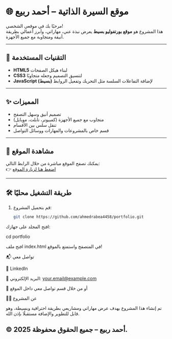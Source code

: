# 🌐 موقع السيرة الذاتية – أحمد ربيع

مرحبًا بك في موقعي الشخصي!  
هذا المشروع هو **موقع بورتفوليو بسيط** يعرض نبذة عني، مهاراتي، وأبرز أعمالي بطريقة أنيقة ومتجاوبة مع جميع الأجهزة.

---

## 🧩 التقنيات المستخدمة

- **HTML5** لبناء هيكل الصفحات  
- **CSS3** لتنسيق التصميم وجعله متجاوبًا  
- **JavaScript (بسيط)** لإضافة التفاعلات السلسة مثل التحريك وتفعيل الروابط  

---

## ✨ المميزات

- تصميم أنيق وسهل التصفح  
- متجاوب مع جميع الأجهزة (كمبيوتر، تابلت، موبايل)  
- تنقل سلس بين الأقسام  
- قسم خاص بالمشروعات والمهارات ووسائل التواصل  

---

## 🚀 مشاهدة الموقع

يمكنك تصفح الموقع مباشرة من خلال الرابط التالي:  
👉 [اضغط هنا لزيارة الموقع](https://ahmedrabea4458.github.io/portfolio/)

---

## 🛠️ طريقة التشغيل محليًا

1. قم بتحميل المشروع:
   ```bash
   git clone https://github.com/ahmedrabea4458/portfolio.git
افتح المجلد على جهازك:

cd portfolio


افتح ملف index.html في المتصفح واستمتع بالموقع!

📬 تواصل معي

💼 LinkedIn

📧 البريد الإلكتروني: your.email@example.com

📱 أو من خلال قسم تواصل معي داخل الموقع

🧑‍💻 عن المشروع

تم إنشاء هذا المشروع بهدف عرض مهاراتي ومشاريعي بطريقة احترافية وبسيطة، وهو قابل للتطوير والإضافة مستقبلًا بإذن الله.

© 2025 أحمد ربيع – جميع الحقوق محفوظة.
---

